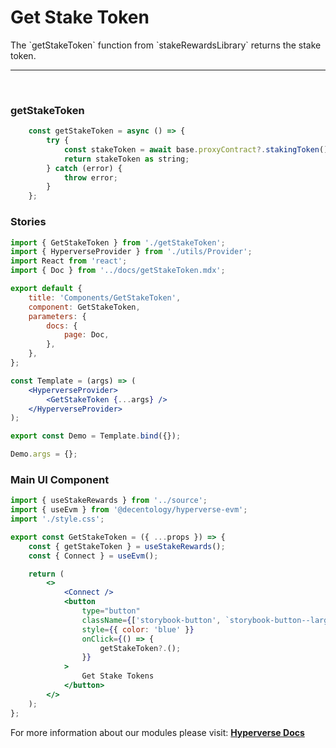 # Get Stake Token

<p> The `getStakeToken` function from `stakeRewardsLibrary` returns the stake token. </p>

---

<br>

### getStakeToken

```jsx
	const getStakeToken = async () => {
		try {
			const stakeToken = await base.proxyContract?.stakingToken();
			return stakeToken as string;
		} catch (error) {
			throw error;
		}
	};
```

### Stories

```jsx
import { GetStakeToken } from './getStakeToken';
import { HyperverseProvider } from './utils/Provider';
import React from 'react';
import { Doc } from '../docs/getStakeToken.mdx';

export default {
	title: 'Components/GetStakeToken',
	component: GetStakeToken,
	parameters: {
		docs: {
			page: Doc,
		},
	},
};

const Template = (args) => (
	<HyperverseProvider>
		<GetStakeToken {...args} />
	</HyperverseProvider>
);

export const Demo = Template.bind({});

Demo.args = {};
```

### Main UI Component

```jsx
import { useStakeRewards } from '../source';
import { useEvm } from '@decentology/hyperverse-evm';
import './style.css';

export const GetStakeToken = ({ ...props }) => {
	const { getStakeToken } = useStakeRewards();
	const { Connect } = useEvm();

	return (
		<>
			<Connect />
			<button
				type="button"
				className={['storybook-button', `storybook-button--large`].join(' ')}
				style={{ color: 'blue' }}
				onClick={() => {
					getStakeToken?.();
				}}
			>
				Get Stake Tokens
			</button>
		</>
	);
};
```

For more information about our modules please visit: [**Hyperverse Docs**](docs.hyperverse.dev)
